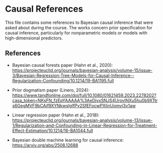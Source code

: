 # Causal References

This file contains some references to Bayesian causal inference that were asked about during the course. The works concern prior specification for causal inference, particularly for nonparametric models or models with high-dimensional predictors.

## References

- Bayesian causal forests paper (Hahn et al., 2020): https://projecteuclid.org/journals/bayesian-analysis/volume-15/issue-3/Bayesian-Regression-Tree-Models-for-Causal-Inference--Regularization-Confounding/10.1214/19-BA1195.full

- Prior dogmatism paper (Linero, 2024): https://www.tandfonline.com/doi/full/10.1080/01621459.2023.2278202?casa_token=NKsFN_fzEpYAAAAA%3AeDjvxSNJS4UrovINXu5hu0b9XTtrs6GegMVF9bCAjf9XYNkwslgIfPy2SfEFocwPXIjnUomvj3v1aw

- Linear regression paper (Hahn et al., 2018): https://projecteuclid.org/journals/bayesian-analysis/volume-13/issue-1/Regularization-and-Confounding-in-Linear-Regression-for-Treatment-Effect-Estimation/10.1214/16-BA1044.full

- Bayesian double machine learning for causal inference: https://arxiv.org/abs/2508.12688